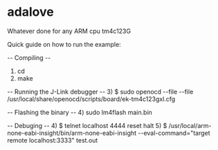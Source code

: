 adalove
=======

Whatever done for any ARM cpu tm4c123G


Quick guide on how to run the example: 

-- Compiling --
1) cd <example>
2) make

-- Running the J-Link debugger --
3) $ sudo openocd --file --file /usr/local/share/openocd/scripts/board/ek-tm4c123gxl.cfg

-- Flashing the binary --
4) sudo lm4flash main.bin


-- Debuging --
4) $ telnet localhost 4444
     reset halt
5) $ /usr/local/arm-none-eabi-insight/bin/arm-none-eabi-insight --eval-command="target remote localhost:3333" test.out

